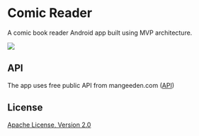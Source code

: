 # Comic Reader
A comic book reader Android app built using MVP architecture.

<img src="https://github.com/hemendra-sharma/ComicReader/tree/master/gif/recording.gif"/>

## API
The app uses free public API from mangeeden.com ([API](https://www.mangaeden.com/api/))

## License
[Apache License, Version 2.0](https://www.apache.org/licenses/LICENSE-2.0)
